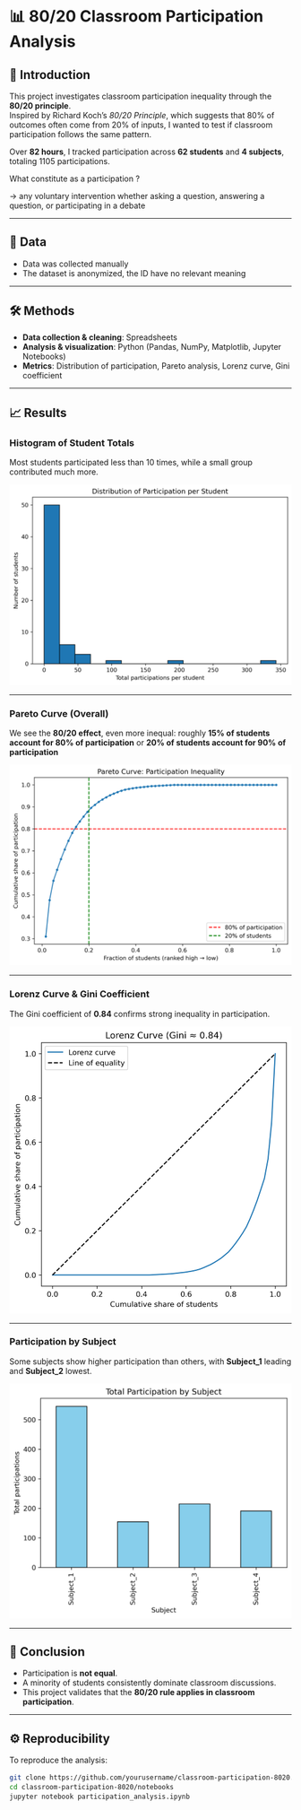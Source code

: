 # 📊 80/20 Classroom Participation Analysis  

## 📌 Introduction  
This project investigates classroom participation inequality through the **80/20 principle**.  
Inspired by Richard Koch’s *80/20 Principle*, which suggests that 80% of outcomes often come from 20% of inputs, I wanted to test if classroom participation follows the same pattern.  

Over **82 hours**, I tracked participation across **62 students** and **4 subjects**, totaling 1105 participations.

What constitute as a participation ?

-> any voluntary intervention whether asking a question, answering a question, or participating in a debate

---

## 📂 Data  
- Data was collected manually  
- The dataset is anonymized, the ID have no relevant meaning

---

## 🛠️ Methods  
- **Data collection & cleaning**: Spreadsheets
- **Analysis & visualization**: Python (Pandas, NumPy, Matplotlib, Jupyter Notebooks)  
- **Metrics**: Distribution of participation, Pareto analysis, Lorenz curve, Gini coefficient  

---

## 📈 Results  

### Histogram of Student Totals  
Most students participated less than 10 times, while a small group contributed much more.  

![Histogram](graphs/histogram_student_totals.png)  

---

### Pareto Curve (Overall)  
We see the **80/20 effect**, even more inequal: roughly **15% of students account for 80% of participation** or **20% of students account for 90% of participation**

![Pareto](graphs/pareto_curve.png)  

---

### Lorenz Curve & Gini Coefficient  
The Gini coefficient of **0.84** confirms strong inequality in participation.  

![Lorenz](graphs/lorenz_curve.png)  

---

### Participation by Subject  
Some subjects show higher participation than others, with **Subject_1** leading and **Subject_2** lowest.  

![Bar Chart](graphs/total_by_subject.png)  

---

## 📝 Conclusion  
- Participation is **not equal**.  
- A minority of students consistently dominate classroom discussions.  
- This project validates that the **80/20 rule applies in classroom participation**.  

---

## ⚙️ Reproducibility  
To reproduce the analysis:  

```bash
git clone https://github.com/yourusername/classroom-participation-8020.git
cd classroom-participation-8020/notebooks
jupyter notebook participation_analysis.ipynb
